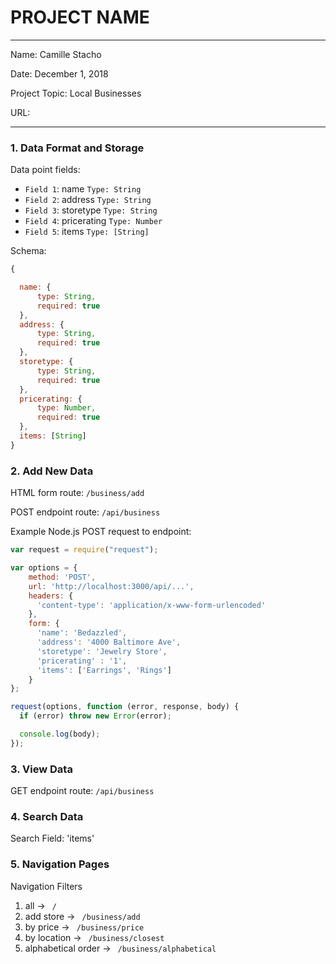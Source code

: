 
# PROJECT NAME

---

Name: Camille Stacho

Date: December 1, 2018  

Project Topic: Local Businesses

URL:

---

### 1. Data Format and Storage

Data point fields:
- `Field 1`:     name              `Type: String`
- `Field 2`:     address           `Type: String`
- `Field 3`:     storetype         `Type: String`
- `Field 4`:     pricerating       `Type: Number`
- `Field 5`:     items             `Type: [String]`

Schema:
```javascript
{

  name: {
      type: String,
      required: true
  },
  address: {
      type: String,
      required: true
  },
  storetype: {
      type: String,
      required: true
  },
  pricerating: {
      type: Number,
      required: true
  },
  items: [String]
}
```

### 2. Add New Data

HTML form route: `/business/add`

POST endpoint route: `/api/business`

Example Node.js POST request to endpoint:
```javascript
var request = require("request");

var options = {
    method: 'POST',
    url: 'http://localhost:3000/api/...',
    headers: {
      'content-type': 'application/x-www-form-urlencoded'
    },
    form: {
      'name': 'Bedazzled',
      'address': '4000 Baltimore Ave',
      'storetype': 'Jewelry Store',
      'pricerating' : '1',
      'items': ['Earrings', 'Rings']
    }
};

request(options, function (error, response, body) {
  if (error) throw new Error(error);

  console.log(body);
});
```

### 3. View Data

GET endpoint route: `/api/business`

### 4. Search Data

Search Field: 'items'

### 5. Navigation Pages

Navigation Filters
1. all -> `  /  `
2. add store -> `  /business/add  `
3. by price -> `  /business/price  `
4. by location -> `  /business/closest  `
5. alphabetical order -> `  /business/alphabetical  `
